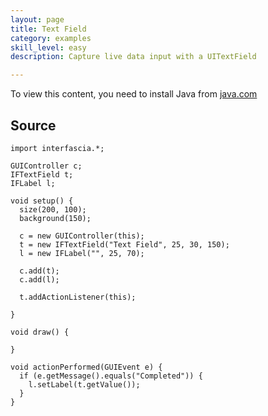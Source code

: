 ```yaml
---
layout: page
title: Text Field
category: examples
skill_level: easy
description: Capture live data input with a UITextField

---
```



<applet code="custom_color" archive="applets/textfield.jar" width="200" height="100" mayscript="true">
<param name="image" value="loading.gif">
<param name="boxmessage" value="Loading Processing software...">
<param name="boxbgcolor" value="#FFFFFF">
To view this content, you need to install Java from <a href="http://java.com">java.com</a>
</applet>


Source
------

	import interfascia.*;
	
	GUIController c;
	IFTextField t;
	IFLabel l;
	
	void setup() {
	  size(200, 100);
	  background(150);
	  
	  c = new GUIController(this);
	  t = new IFTextField("Text Field", 25, 30, 150);
	  l = new IFLabel("", 25, 70);
	  
	  c.add(t);
	  c.add(l);
	  
	  t.addActionListener(this);
	  
	}
	
	void draw() {
	  
	}
	
	void actionPerformed(GUIEvent e) {
	  if (e.getMessage().equals("Completed")) {
	    l.setLabel(t.getValue());
	  }
	}

